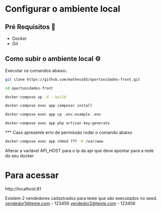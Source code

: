 # Configurar o ambiente local

## Pré Requisitos 🚀

- Docker
- Git

## Como subir o ambiente local ⚙️

Executar os comandos abaixo:.

```bash
git clone https://github.com/matheus85/oportunidades-front.git
```

```bash
cd oportunidades-front
```

```bash
docker-compose up -d --build
```

```bash
docker-compose exec app composer install
```

```bash
docker-compose exec app cp .env.example .env
```

```bash
docker-compose exec app php artisan key:generate
```

*** Caso apresente erro de permissão rodar o comando abaixo
```bash
docker-compose exec app chmod 777 -R /var/www
```

Alterar a variável API_HOST para o ip da api que deve apontar para a rede do seu docker

# Para acessar
http://localhost:81

Existem 2 vendedores cadastrados para teste que são executados no seed.
vendedor1@teste.com - 123456
vendedor2@teste.com - 123456
